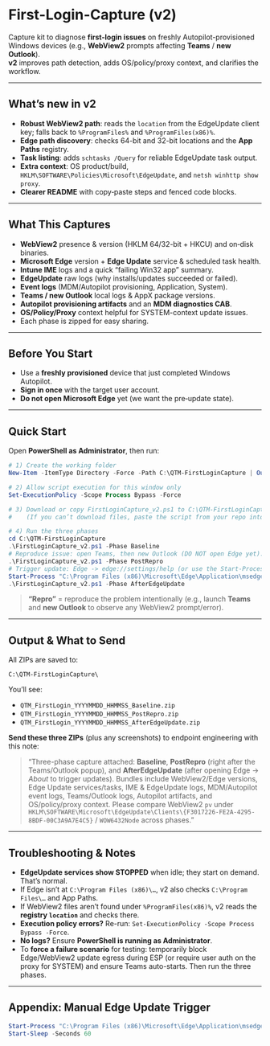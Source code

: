 # First-Login-Capture (v2)

Capture kit to diagnose **first-login issues** on freshly Autopilot-provisioned Windows devices (e.g., **WebView2** prompts affecting **Teams** / **new Outlook**).  
**v2** improves path detection, adds OS/policy/proxy context, and clarifies the workflow.

---

## What’s new in v2
- **Robust WebView2 path**: reads the `location` from the EdgeUpdate client key; falls back to `%ProgramFiles%` and `%ProgramFiles(x86)%`.
- **Edge path discovery**: checks 64-bit and 32-bit locations and the **App Paths** registry.
- **Task listing**: adds `schtasks /Query` for reliable EdgeUpdate task output.
- **Extra context**: OS product/build, `HKLM\SOFTWARE\Policies\Microsoft\EdgeUpdate`, and `netsh winhttp show proxy`.
- **Clearer README** with copy‑paste steps and fenced code blocks.

---

## What This Captures
- **WebView2** presence & version (HKLM 64/32-bit + HKCU) and on‑disk binaries.
- **Microsoft Edge** version + **Edge Update** service & scheduled task health.
- **Intune IME** logs and a quick “failing Win32 app” summary.
- **EdgeUpdate** raw logs (why installs/updates succeeded or failed).
- **Event logs** (MDM/Autopilot provisioning, Application, System).
- **Teams / new Outlook** local logs & AppX package versions.
- **Autopilot provisioning artifacts** and an **MDM diagnostics CAB**.
- **OS/Policy/Proxy** context helpful for SYSTEM-context update issues.
- Each phase is zipped for easy sharing.

---

## Before You Start
- Use a **freshly provisioned** device that just completed Windows Autopilot.
- **Sign in once** with the target user account.
- **Do not open Microsoft Edge** yet (we want the pre‑update state).

---

## Quick Start

Open **PowerShell as Administrator**, then run:

```powershell
# 1) Create the working folder
New-Item -ItemType Directory -Force -Path C:\QTM-FirstLoginCapture | Out-Null

# 2) Allow script execution for this window only
Set-ExecutionPolicy -Scope Process Bypass -Force

# 3) Download or copy FirstLoginCapture_v2.ps1 to C:\QTM-FirstLoginCapture
#    (If you can’t download files, paste the script from your repo into this path.)

# 4) Run the three phases
cd C:\QTM-FirstLoginCapture
.\FirstLoginCapture_v2.ps1 -Phase Baseline
# Reproduce issue: open Teams, then new Outlook (DO NOT open Edge yet).
.\FirstLoginCapture_v2.ps1 -Phase PostRepro
# Trigger update: Edge -> edge://settings/help (or use the Start-Process line below), wait ~60s.
Start-Process "C:\Program Files (x86)\Microsoft\Edge\Application\msedge.exe" "edge://settings/help"; Start-Sleep -Seconds 60
.\FirstLoginCapture_v2.ps1 -Phase AfterEdgeUpdate
```

> **“Repro”** = reproduce the problem intentionally (e.g., launch **Teams** and **new Outlook** to observe any WebView2 prompt/error).

---

## Output & What to Send

All ZIPs are saved to:
```
C:\QTM-FirstLoginCapture\
```
You’ll see:
- `QTM_FirstLogin_YYYYMMDD_HHMMSS_Baseline.zip`
- `QTM_FirstLogin_YYYYMMDD_HHMMSS_PostRepro.zip`
- `QTM_FirstLogin_YYYYMMDD_HHMMSS_AfterEdgeUpdate.zip`

**Send these three ZIPs** (plus any screenshots) to endpoint engineering with this note:

> “Three-phase capture attached: **Baseline**, **PostRepro** (right after the Teams/Outlook popup), and **AfterEdgeUpdate** (after opening Edge → *About* to trigger updates). Bundles include WebView2/Edge versions, Edge Update services/tasks, IME & EdgeUpdate logs, MDM/Autopilot event logs, Teams/Outlook logs, Autopilot artifacts, and OS/policy/proxy context. Please compare WebView2 `pv` under `HKLM\SOFTWARE\Microsoft\EdgeUpdate\Clients\{F3017226-FE2A-4295-8BDF-00C3A9A7E4C5}` / `WOW6432Node` across phases.”

---

## Troubleshooting & Notes
- **EdgeUpdate services show STOPPED** when idle; they start on demand. That’s normal.
- If Edge isn’t at `C:\Program Files (x86)\…`, v2 also checks `C:\Program Files\…` and App Paths.
- If WebView2 files aren’t found under `%ProgramFiles(x86)%`, v2 reads the **registry `location`** and checks there.
- **Execution policy errors?** Re-run: `Set-ExecutionPolicy -Scope Process Bypass -Force`.
- **No logs?** Ensure **PowerShell is running as Administrator**.
- To **force a failure scenario** for testing: temporarily block Edge/WebView2 update egress during ESP (or require user auth on the proxy for SYSTEM) and ensure Teams auto-starts. Then run the three phases.

---

## Appendix: Manual Edge Update Trigger
```powershell
Start-Process "C:\Program Files (x86)\Microsoft\Edge\Application\msedge.exe" "edge://settings/help"
Start-Sleep -Seconds 60
```
